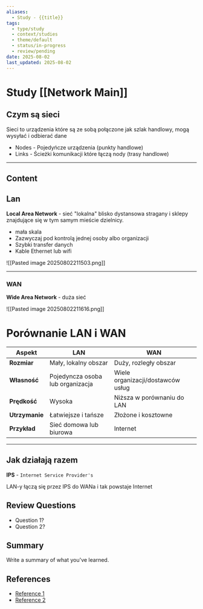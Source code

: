 ```yaml
---
aliases:
  - Study - {{title}}
tags:
  - type/study
  - context/studies
  - theme/default
  - status/in-progress
  - review/pending
date: 2025-08-02
last_updated: 2025-08-02
---
```


# Study [[Network Main]]

## Czym są sieci

Sieci to urządzenia które są ze sobą połączone jak szlak handlowy, mogą wysyłać i odbierać dane

- Nodes - Pojedyńcze urządzenia (punkty handlowe)
- Links - Ścieżki komunikacji które łączą nody (trasy handlowe)

---
## Content
## Lan

**Local Area Network** - sieć "lokalna" blisko dystansowa stragany i sklepy znajdujące się w tym samym mieście dzielnicy.

- mała skala
- Zazwyczaj pod kontrolą jednej osoby albo organizacji
- Szybki transfer danych
- Kable Ethernet lub wifi

![[Pasted image 20250802211503.png]]

---

### WAN
**Wide Area Network** - duża sieć

![[Pasted image 20250802211616.png]]


# Porównanie LAN i WAN

| Aspekt       | LAN                   | WAN                        |
|--------------|-----------------------|----------------------------|
| **Rozmiar**      | Mały, lokalny obszar     | Duży, rozległy obszar       |
| **Własność**     | Pojedyncza osoba lub organizacja | Wiele organizacji/dostawców usług |
| **Prędkość**     | Wysoka                  | Niższa w porównaniu do LAN  |
| **Utrzymanie**   | Łatwiejsze i tańsze     | Złożone i kosztowne         |
| **Przykład**     | Sieć domowa lub biurowa | Internet                   |

---

## Jak działają razem

**IPS** - `Internet Service Provider's`

LAN-y łączą się przez IPS do WANa i tak powstaje Internet
## Review Questions
- Question 1?
- Question 2?

## Summary
Write a summary of what you've learned.

## References
- [Reference 1](link)
- [Reference 2](link)
